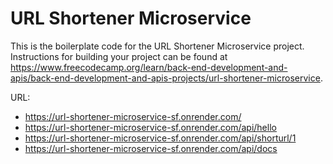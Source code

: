# URL Shortener Microservice

This is the boilerplate code for the URL Shortener Microservice project. Instructions for building your project can be found at https://www.freecodecamp.org/learn/back-end-development-and-apis/back-end-development-and-apis-projects/url-shortener-microservice.

URL:
- https://url-shortener-microservice-sf.onrender.com/
- https://url-shortener-microservice-sf.onrender.com/api/hello
- https://url-shortener-microservice-sf.onrender.com/api/shorturl/1
- https://url-shortener-microservice-sf.onrender.com/api/docs
